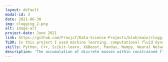 ```yaml
---
layout: default
modal-id: 3
date: 2021-06-30
img: clogging_2.png
alt: image-alt
project-date: June 2021
link: https://github.com/Franjcf/Data-Science-Projects/blob/main/clogging_prediction_analysis/clogging_analysis.ipynb
TLDR: In this project I used machine learning, computational fluid dynamics, and discrete element methods to predict stochastic clogging processes. The resulting Extremely Randomized Trees algorithm is able to predict clogging in unseen systems with a classification accuracy of 0.96.
skills: Python, C++, Scikit-learn, XGBoost, Pandas, Numpy, Neural Networks, Decision Tree Clasifiers, Classification, Regression.
description: 'The accumulation of discrete masses within constrained flow conduits is an common phenomenon within both natural and industrial settings: it describes the clogging of pipes, roads, oil reservoirs, rivers, and arteries. In this study we use Computational Fluid Mechanics and Discrete Element Models to run over 2,000 different clogging simulations in randomly-generated porous media in order to train and evaluate the clogging prediction performance of several Machine Learning algorithms. The resulting best-performing classifier (an Extremely Randomized Trees algorithm) is able to predict clogging a-priori with an accuracy of 0.96 and 0.91 in numerical and experimental systems, respectively. Similarly, the best performing regressor (also a decision tree-based algorithm) is able to achieve an R-squared value of 0.93 when predicting the degree of clogging in said systems. We believe this standardized computational tool has the potential to help evaluate the design process of engineered and natural porous media.' 
---
```

